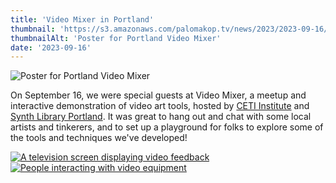```yaml
---
title: 'Video Mixer in Portland'
thumbnail: 'https://s3.amazonaws.com/palomakop.tv/news/2023/2023-09-16/portland_video_mixer_poster.jpg'
thumbnailAlt: 'Poster for Portland Video Mixer'
date: '2023-09-16'
---
```


<img alt="Poster for Portland Video Mixer" loading="lazy" src="https://s3.amazonaws.com/palomakop.tv/news/2023/2023-09-16/portland_video_mixer_poster.jpg"/>
<p>
  On September 16, we were special guests at Video Mixer, a meetup and interactive demonstration of video art tools, hosted by <a href="https://ceti.institute/" rel="noopener" target="_blank">CETI Institute</a> and <a href="https://synthlibraryportland.com/" rel="noopener" target="_blank">Synth Library Portland</a>. It was great to hang out and chat with some local artists and tinkerers, and to set up a playground for folks to explore some of the tools and techniques we've developed!
  </p>
<div class="photo-grid-2-columns lightbox" id="video-mixer-lightbox">
<a href="https://s3.amazonaws.com/palomakop.tv/news/2023/2023-09-16/video_mixer_1_2000px.jpg">
<img alt="A television screen displaying video feedback" loading="lazy" src="https://s3.amazonaws.com/palomakop.tv/news/2023/2023-09-16/video_mixer_1_720px.jpg"/>
</a>
<a href="https://s3.amazonaws.com/palomakop.tv/news/2023/2023-09-16/video_mixer_2_2000px.jpg">
<img alt="People interacting with video equipment" loading="lazy" src="https://s3.amazonaws.com/palomakop.tv/news/2023/2023-09-16/video_mixer_2_720px.jpg"/>
</a>
</div>
<script>
  var video_mixer_lightbox = new SimpleLightbox({elements: '#video-mixer-lightbox a'});
  </script>
